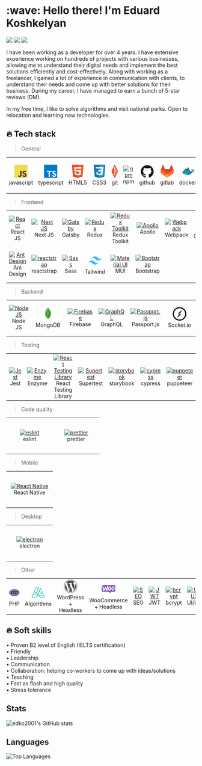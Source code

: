 <h1 align="left">:wave: Hello there! I'm Eduard Koshkelyan</h1>

[![](https://img.shields.io/badge/-Eduard%20Koshkelyan-blue?style=flat-square&logo=Linkedin&logoColor=white&link=https://www.linkedin.com/in/eduard-koshkelyan/)](https://www.linkedin.com/in/eduard-koshkelyan/)
[![](https://img.shields.io/badge/-PersonalWebsite-%23181717?style=flat-square&logo=html5)](https://eduard-koshkelyan.onrender.com/)
[![](https://img.shields.io/badge/-edko2001-%23181717?style=flat-square&logo=github)](https://github.com/edko2001)

I have been working as a developer for over 4 years. I have extensive experience working on hundreds of projects with various businesses, allowing me to understand their digital needs and implement the best solutions efficiently and cost-effectively. Along with working as a freelancer, I gained a lot of experience in communication with clients, to understand their needs and come up with better solutions for their business. During my career, I have managed to earn a bunch of 5-star reviews (DM). 

In my free time, I like to solve algorithms and visit national parks.
Open to relocation and learning new technologies.

<h2 align="left" id="debabin-stack">🔥 Tech stack</h2>

> General

<table width='100%'>
  <tr>
    <td align="center" width="110" height="90">
      <a href="#">
        <img src="https://raw.githubusercontent.com/devicons/devicon/1119b9f84c0290e0f0b38982099a2bd027a48bf1/icons/javascript/javascript-original.svg" width="36" height="36" alt="javascript" />
      </a>
      <br>javascript
    </td>
    <td align="center" width="110" height="90">
      <a href="#">
        <img src="https://raw.githubusercontent.com/devicons/devicon/1119b9f84c0290e0f0b38982099a2bd027a48bf1/icons/typescript/typescript-original.svg" width="36" height="36" alt="typescript" />
      </a>
      <br>typescript
    </td>
        <td align="center" width="110" height="90">
      <a href="#">
        <img src="https://github.com/devicons/devicon/blob/master/icons/html5/html5-original.svg" width="36" height="36" alt="Html5" />
      </a>
      <br>HTML5
    </td>
         <td align="center" width="110" height="90"> 
      <a href="#" >
        <img src="https://github.com/devicons/devicon/blob/master/icons/css3/css3-original.svg" width="36" height="36" alt="css3" />
      </a>
      <br>CSS3
    </td>
    <td align="center" width="110" height="90">
      <a href="#">
        <img src="https://raw.githubusercontent.com/devicons/devicon/1119b9f84c0290e0f0b38982099a2bd027a48bf1/icons/git/git-original.svg" width="36" height="36" alt="git" />
      </a>
      <br>git
    </td>
    <td align="center" width="110" height="90"> 
      <a href="#">
        <img src="https://brandeps.com/icon-download/N/Npm-icon-vector-05.svg" width="36" height="36" alt="npm" />
      </a>
      <br>npm
    </td>
     <td align="center" width="110" height="90"> 
      <a href="#" >
        <img src="https://github.com/devicons/devicon/blob/master/icons/github/github-original.svg" width="36" height="36" alt="github" />
      </a>
      <br>github
    </td>
         <td align="center" width="110" height="90"> 
      <a href="#" >
        <img src="https://github.com/devicons/devicon/blob/master/icons/gitlab/gitlab-original.svg" width="36" height="36" alt="gitlab" />
      </a>
      <br>gitlab
    </td>
    <td align="center" width="110" height="90"> 
      <a href="#" >
        <img src="https://github.com/devicons/devicon/blob/master/icons/docker/docker-original.svg" width="36" height="36" alt="docker" />
      </a>
      <br>docker
    </td>
  </tr> 
</table>



> Frontend

<table width='100%'>
  <tr>
   <td align="center" width="110" height="90">
      <a href="#">
        <img src="https://brandlogos.net/wp-content/uploads/2020/09/react-logo.png" width="36" height="36" alt="React" />
      </a>
      <br>React JS
    </td>
     <td align="center" width="110" height="90">
      <a href="#" >
        <img src="https://raw.githubusercontent.com/samfromaway/samfromaway/master/.github/images/nextjs.png" width="36" height="36" alt="Next JS" />
      </a>
      <br>Next JS
    </td>
       <td align="center"  width="96">
      <a href="#">
        <img src="https://static.cdnlogo.com/logos/g/42/gatsby.svg" width="36" height="36" alt="Gatsby" />
      </a>
      <br>Gatsby
    </td>
 <td align="center" width="110" height="90">
      <a href="#" >
        <img src="https://cdn.worldvectorlogo.com/logos/redux.svg" width="36" height="36" alt="Redux" />
      </a>
      <br>Redux
    </td>
     <td align="center" width="110" height="90">
      <a href="#" >
        <img src="https://cdn.worldvectorlogo.com/logos/redux.svg" width="36" height="36" alt="Redux Toolkit" />
      </a>
      <br>Redux Toolkit
    </td>
     <td align="center" width="110" height="90">
      <a href="#">
        <img src="https://brandeps.com/logo-download/A/Apollo-GraphQL-logo-vector-01.svg" width="36" height="36" alt="Apollo" />
      </a>
      <br>Apollo 
    </td>
    <td align="center" width="110" height="90">
      <a href="#">
          <img src="https://brandeps.com/icon-download/W/Webpack-icon-vector-02.svg" width="36" height="36" alt="Webpack" />
      </a>
      <br>Webpack
    </td>
        <td align="center" width="110" height="90">
      <a href="#">
          <img src="https://github.com/devicons/devicon/blob/master/icons/gulp/gulp-plain.svg" width="36" height="36" alt="gulp" />
      </a>
      <br>Gulp
    </td>
  </tr> 
    <tr>
     <td align="center" width="110" height="90"> 
      <a href="#" >
        <img src="https://brandeps.com/icon-download/A/Ant-design-icon-vector-02.svg" width="36" height="36" alt="Ant Design" />
      </a>
      <br>Ant Design
    </td>
    <td align="center" width="110" height="90"> 
      <a href="#" >
        <img src="https://brandeps.com/icon-download/R/React-icon-vector-04.svg" width="36" height="36" alt="reactstrap" />
      </a>
      <br>reactstrap
    </td>
    <td align="center" width="110" height="90">
      <a href="#">
        <img src="https://brandeps.com/icon-download/S/Sass-icon-vector-04.svg" width="36" height="36" alt="Sass" />
      </a>
      <br>Sass
    </td>
   <td align="center" width="110" height="90">
      <a href="#">
        <img src="https://github.com/devicons/devicon/blob/master/icons/tailwindcss/tailwindcss-plain.svg" width="36" height="36" alt="Tailwind" />
      </a>
      <br>Tailwind
    </td>
       <td align="center" width="110" height="90">
      <a href="#">
        <img src="https://media.zeemly.com/zeemly/product/material-ui.png" width="36" height="36" alt="Material UI" />
      </a>
      <br>MUI
    </td>
   <td align="center" width="110" height="90">
      <a href="#">
        <img src="https://cdn.worldvectorlogo.com/logos/bootstrap-4.svg" width="36" height="36" alt="Bootstrap" />
      </a>
      <br>Bootstrap
    </td>
  </tr> 
</table>

> Backend

<table width='100%'>
  <tr>
    <td align="center" width="110" height="90"> 
      <a href="#" >
        <img src="https://brandeps.com/icon-download/N/Nodejs-icon-vector-02.svg" width="36" height="36" alt="Node JS" />
      </a>
      <br>Node JS
    </td>
        <td align="center" width="110" height="90">
      <a href="#" >
        <img src="https://github.com/devicons/devicon/blob/master/icons/mongodb/mongodb-original.svg" width="36" height="36" alt="Mongo DB" />
      </a>
      <br>MongoDB
    </td>
         <td align="center" width="110" height="90"> 
      <a href="#" >
        <img src="https://brandeps.com/logo-download/F/Firebase-logo-vector-02.svg" width="36" height="36" alt="Firebase" />
      </a>
      <br>Firebase
    </td>
    <td align="center" width="110" height="90">
      <a href="#" >
        <img src="https://upload.wikimedia.org/wikipedia/commons/thumb/1/17/GraphQL_Logo.svg/2048px-GraphQL_Logo.svg.png" width="36" height="36" alt="GraphQL" />
      </a>
      <br>GraphQL
    </td>
     <td align="center" width="110" height="90">
      <a href="#" >
        <img src="https://bestofjs.org/logos/passport.svg" width="36" height="36" alt="Passport.js" />
      </a>
      <br>Passport.js
    </td>
   <td align="center" width="110" height="90">
      <a href="#" >
        <img src="https://github.com/devicons/devicon/blob/master/icons/socketio/socketio-original.svg" width="36" height="36" alt="Socket.io" />
      </a>
      <br>Socket.io
    </td>
  </tr> 
</table>

> Testing

<table width='100%'>
  <tr>
     <td align="center" width="110" height="90"> 
      <a href="#" >
        <img src="https://brandeps.com/icon-download/J/Jest-icon-vector-02.svg" width="36" height="36" alt="Jest" />
      </a>
      <br>Jest
    </td>
      <td align="center" width="110" height="90"> 
      <a href="#" >
        <img src="https://asset.jarombek.com/logos/enzyme.png" width="36" height="36" alt="Enzyme" />
      </a>
      <br>Enzyme
    </td>
     <td align="center" width="110" height="90"> 
      <a href="#" >
        <img src="https://avatars.githubusercontent.com/u/49996085?v=3&s=75" width="36" height="36" alt="React Testing Library" />
      </a>
      <br>React Testing Library
    </td>
      <td align="center" width="110" height="90"> 
      <a href="#" >
        <img src="https://avatars.githubusercontent.com/u/30959108?v=3&s=75" width="36" height="36" alt="Supertest" />
      </a>
      <br>Supertest
    </td>
        <td align="center" width="110" height="90"> 
      <a href="#" >
        <img src="https://brandeps.com/icon-download/S/Storybook-icon-vector-02.svg" width="36" height="36" alt="storybook" />
      </a>
      <br>storybook
    </td>
    <td align="center" width="110" height="90"> 
      <a href="#">
        <img src="https://brandeps.com/icon-download/C/Cypress-icon-vector-01.svg" width="36" height="36" alt="cypress" />
      </a>
      <br>cypress
    </td>
    <td align="center" width="110" height="90"> 
      <a href="#">
        <img src="https://bestofjs.org/logos/puppeteer.svg" width="36" height="36" alt="puppeteer" />
      </a>
      <br>puppeteer
    </td>
  </tr> 
</table>

> Code quality

<table width='100%'>
  <tr>
     <td align="center" width="110" height="90">
      <a href="#">
        <img src="https://brandeps.com/icon-download/E/Eslint-icon-vector-02.svg" width="36" height="36" alt="eslint" />
      </a>
      <br>eslint
    </td>
    <td align="center" width="110" height="90">
      <a href="#">
        <img src="https://brandeps.com/icon-download/P/Prettier-icon-vector-02.svg" width="36" height="36" alt="prettier" />
      </a>
      <br>prettier
    </td>
  </tr> 
</table>

> Mobile

<table width='100%'>
  <tr>
    <td align="center" width="110" height="90">
      <a href="#">
        <img src="https://brandlogos.net/wp-content/uploads/2020/09/react-logo.png" width="36" height="36" alt="React Native" />
      </a>
      <br>React Native
    </td>
  </tr> 
</table>

> Desktop

<table width='100%'>
  <tr>
    <td align="center" width="110" height="90">
      <a href="#">
        <img src="https://upload.wikimedia.org/wikipedia/commons/thumb/9/91/Electron_Software_Framework_Logo.svg/1024px-Electron_Software_Framework_Logo.svg.png" width="36" height="36" alt="electron" />
      </a>
      <br>electron
    </td>
  </tr> 
</table>

> Other

<table width='100%'>
  <tr>
     <td align="center" width="110" height="90">
      <a href="#">
        <img src="https://github.com/devicons/devicon/blob/master/icons/php/php-original.svg" width="36" height="36" alt="php" />
      </a>
      <br>PHP
    </td>
     <td align="center" width="110" height="90">
      <a href="#">
        <img src="https://github.com/devicons/devicon/blob/master/icons/thealgorithms/thealgorithms-original.svg" width="36" height="36" alt="Algorithms" />
      </a>
      <br>Algorithms
    </td>
     <td align="center" width="110" height="90">
      <a href="#">
        <img src="https://github.com/devicons/devicon/blob/master/icons/wordpress/wordpress-plain.svg" width="36" height="36" alt="WordPress" />
      </a>
      <br>WordPress + Headless
    </td>
    <td align="center" width="110" height="90">
      <a href="#">
        <img src="https://github.com/devicons/devicon/blob/master/icons/woocommerce/woocommerce-original.svg" width="36" height="36" alt="WooCommerce" />
      </a>
      <br>WooCommerce + Headless
    </td>
      <td align="center" width="110" height="90">
      <a href="#">
        <img src="https://encrypted-tbn0.gstatic.com/images?q=tbn:ANd9GcS3i111-9B9qge3pPNFamoqnZqgbgMRyLYcnQ&usqp=CAU" width="36" height="36" alt="SEO" />
      </a>
      <br>SEO
    </td>
    <td align="center" width="110" height="90">
      <a href="#">
        <img src="https://cdn.worldvectorlogo.com/logos/jwt-3.svg" width="36" height="36" alt="JWT" />
      </a>
      <br>JWT
    </td>
    <td align="center" width="110" height="90">
      <a href="#">
        <img src="https://www.springboot.ch/tools/crypt/bcrypt/bcrypt.png" width="36" height="36" alt="bcrypt" />
      </a>
      <br>bcrypt
    </td>
     <td align="center" width="110" height="90">
      <a href="#">
        <img src="https://cdn-icons-png.flaticon.com/512/1488/1488592.png" width="36" height="36" alt="UI/UX" />
      </a>
      <br>UI/UX
    </td>
  </tr> 
</table>


<h2 align="left" id="debabin-stack">🔥 Soft skills</h2>
• Proven B2 level of English (IELTS certification) <br>
• Friendly <br>
• Leadership <br>
• Communication <br>
• Collaboration: helping co-workers to come up with ideas/solutions <br>
• Teaching <br>
• Fast as flash and high quality <br>
• Stress tolerance <br>



## Stats
![edko2001's GitHub stats](https://github-readme-stats-edko2001.vercel.app/api?username=edko2001&show_icons=true&theme=dracula&count_private=true)


## Languages 
![Top Languages](https://github-readme-stats-edko2001.vercel.app/api/top-langs/?username=edko2001&layout=compact&hide=css,html,handlebars)
